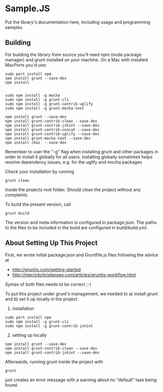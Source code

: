 Sample.JS
=========

Put the library's documentation here, including usage and programming samples.

Building
--------

For building the library from source you'll need npm (node package manager) and grunt installed on your machine. On a Mac with installed MacPorts you'd use:
```Shell
sudo port install npm
npm install grunt --save-dev
npm install


sudo npm install -g mocha
sudo npm install -g grunt-cli
sudo npm install -g grunt-contrib-uglify
sudo npm install -g grunt-mocha-test 

npm install grunt --save-dev
npm install grunt-contrib-clean --save-dev
npm install grunt-contrib-jshint --save-dev
npm install grunt-contrib-concat --save-dev
npm install grunt-contrib-uglify --save-dev
npm install grunt-mocha-test --save-dev
npm install chai  --save-dev
```
  
Remember to user the "-g" flag when installing grunt and other packages in order to install it globally for all users. Installing globally sometimes helps resolve dependency issues, e.g. for the uglify and mocha packages

Check your installation by running 
```Shell
grunt clean
```
    
Inside the projects root folder. Should clean the project without any complaints.

To build the present version, call
```
grunt build
```
  
The version and meta information is configured in package.json. The paths to the files to be included
in the build are configured in build/build.yml.


About Setting Up This Project
-----------------------------

First, we wrote initial package.json and Gruntfile.js files following the advice at
* http://gruntjs.com/getting-started
* http://merrickchristensen.com/articles/gruntjs-workflow.html

Syntax of both files needs to be correct ;-)

To put this project under grunt's management, we needed to a) install grunt and b) set it up locally in the project

1. installation
```Shell
sudo port install npm
sudo npm install -g grunt-cli
sudo npm install -g grunt-contrib-jshint 
```

2. setting up locally
```Shell
npm install grunt --save-dev
npm install grunt-contrib-clean --save-dev
npm install grunt-contrib-jshint --save-dev
```
 
Afterwards, running grunt inside the project with
```Shell
grunt
```
just creates an error message with a warning about no "default" task being found.
  
